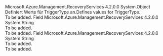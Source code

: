 <Type Name="TriggerType" FullName="Microsoft.Azure.Management.RecoveryServices.Models.TriggerType">
  <TypeSignature Language="C#" Value="public static class TriggerType" />
  <TypeSignature Language="ILAsm" Value=".class public auto ansi abstract sealed beforefieldinit TriggerType extends System.Object" />
  <TypeSignature Language="DocId" Value="T:Microsoft.Azure.Management.RecoveryServices.Models.TriggerType" />
  <TypeSignature Language="VB.NET" Value="Public Class TriggerType" />
  <TypeSignature Language="F#" Value="type TriggerType = class" />
  <AssemblyInfo>
    <AssemblyName>Microsoft.Azure.Management.RecoveryServices</AssemblyName>
    <AssemblyVersion>4.2.0.0</AssemblyVersion>
  </AssemblyInfo>
  <Base>
    <BaseTypeName>System.Object</BaseTypeName>
  </Base>
  <Interfaces />
  <Docs>
    <summary>
            <span data-ttu-id="b513a-101">Definiert Werte für TriggerType an.</span><span class="sxs-lookup"><span data-stu-id="b513a-101">Defines values for TriggerType.</span></span>
            </summary>
    <remarks>To be added.</remarks>
  </Docs>
  <Members>
    <Member MemberName="ForcedUpgrade">
      <MemberSignature Language="C#" Value="public const string ForcedUpgrade;" />
      <MemberSignature Language="ILAsm" Value=".field public static literal string ForcedUpgrade" />
      <MemberSignature Language="DocId" Value="F:Microsoft.Azure.Management.RecoveryServices.Models.TriggerType.ForcedUpgrade" />
      <MemberSignature Language="VB.NET" Value="Public Const ForcedUpgrade As String " />
      <MemberSignature Language="F#" Value="val mutable ForcedUpgrade : string" Usage="Microsoft.Azure.Management.RecoveryServices.Models.TriggerType.ForcedUpgrade" />
      <MemberType>Field</MemberType>
      <AssemblyInfo>
        <AssemblyName>Microsoft.Azure.Management.RecoveryServices</AssemblyName>
        <AssemblyVersion>4.2.0.0</AssemblyVersion>
      </AssemblyInfo>
      <ReturnValue>
        <ReturnType>System.String</ReturnType>
      </ReturnValue>
      <Docs>
        <summary>To be added.</summary>
        <remarks>To be added.</remarks>
      </Docs>
    </Member>
    <Member MemberName="UserTriggered">
      <MemberSignature Language="C#" Value="public const string UserTriggered;" />
      <MemberSignature Language="ILAsm" Value=".field public static literal string UserTriggered" />
      <MemberSignature Language="DocId" Value="F:Microsoft.Azure.Management.RecoveryServices.Models.TriggerType.UserTriggered" />
      <MemberSignature Language="VB.NET" Value="Public Const UserTriggered As String " />
      <MemberSignature Language="F#" Value="val mutable UserTriggered : string" Usage="Microsoft.Azure.Management.RecoveryServices.Models.TriggerType.UserTriggered" />
      <MemberType>Field</MemberType>
      <AssemblyInfo>
        <AssemblyName>Microsoft.Azure.Management.RecoveryServices</AssemblyName>
        <AssemblyVersion>4.2.0.0</AssemblyVersion>
      </AssemblyInfo>
      <ReturnValue>
        <ReturnType>System.String</ReturnType>
      </ReturnValue>
      <Docs>
        <summary>To be added.</summary>
        <remarks>To be added.</remarks>
      </Docs>
    </Member>
  </Members>
</Type>